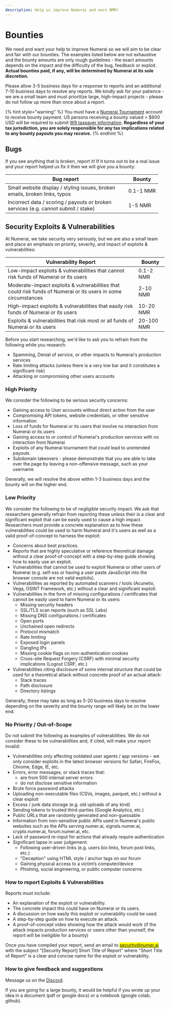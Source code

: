 ```yaml
---
description: Help us improve Numerai and earn NMR!
---
```


# Bounties

We need and want your help to improve Numerai so we will aim to be clear and fair with our bounties. The examples listed below are not exhaustive and the bounty amounts are only rough guidelines - the exact amounts depends on the impact and the difficulty of the bug, feedback or exploit. **Actual bounties paid, if any, will be determined by Numerai at its sole discretion.**

Please allow 3-5 business days for a response to reports and an additional 7-10 business days to resolve any reports. We kindly ask for your patience - we are a small team and must prioritize large, high-impact projects - please do not follow up more than once about a report.

{% hint style="warning" %}
You must have a [Numerai Tournament](https://numer.ai/tournament/) account to receive bounty payment. US persons receiving a bounty valued > $600 USD will be required to submit [W9 taxpayer information](broken-reference/). **Regardless of your tax jurisdiction, you are solely responsible for any tax implications related to any bounty payouts you may receive.**
{% endhint %}

## Bugs

If you see anything that is broken, report it! If it turns out to be a real issue and your report helped us fix it then we will give you a bounty:

<table><thead><tr><th width="365">Bug report</th><th>Bounty</th></tr></thead><tbody><tr><td>Small website display / styling issues, broken emails, broken links, typos</td><td>0.1-1 NMR</td></tr><tr><td>Incorrect data / scoring / payouts or broken services (e.g. cannot submit / stake)</td><td>1-5 NMR</td></tr></tbody></table>

## Security Exploits & Vulnerabilities

At Numerai, we take security very seriously, but we are also a small team and place an emphasis on priority, severity, and impact of exploits & vulnerabilities:

| Vulnerability Report                                                                                           | Bounty     |
| -------------------------------------------------------------------------------------------------------------- | ---------- |
| Low-impact exploits & vulnerabilities that cannot risk funds of Numerai or its users                           | 0.1-2 NMR  |
| Moderate-impact exploits & vulnerabilities that could risk funds of Numerai or its users in some circumstances | 2-10 NMR   |
| High-impact exploits & vulnerabilities that easily risk funds of Numerai or its users                          | 10-20 NMR  |
| Exploits & vulnerabilities that risk most or all funds of Numerai or its users                                 | 20-100 NMR |

Before you start researching, we'd like to ask you to refrain from the following while you research:

* Spamming, Denial of service, or other impacts to Numerai's production services
* Rate limiting attacks (unless there is a very low bar and it constitutes a significant risk)
* Attacking or compromising other users accounts

### High Priority

We consider the following to be serious security concerns:

* Gaining access to User accounts without direct action from the user
* Compromising API tokens, website credentials, or other sensitive information
* Loss of funds for Numerai or its users that involve no interaction from Numerai or its users
* Gaining access to or control of Numerai's production services with no interaction from Numerai
* Exploits of any Numerai tournament that could lead to unintended payouts
* Subdomain takeovers - please demonstrate that you are able to take over the page by leaving a non-offensive message, such as your username

Generally, we will resolve the above within 1-3 business days and the bounty will on the higher end.

### **Low Priority**

We consider the following to be of negligible security impact. We ask that researchers generally refrain from reporting these unless their is a clear and significant exploit that can be easily used to cause a high impact. Researchers must provide a concrete explanation as to how these vulnerabilities could be used to harm Numerai and it's users as well as a valid proof-of-concept to harness the exploit:

* Concerns about best practices.
* Reports that are highly speculative or reference theoretical damage without a clear proof-of-concept with a step-by-step guide showing how to easily use an exploit.
* Vulnerabilities that cannot be used to exploit Numerai or other users of Numerai (e.g. self-xss or having a user paste JavaScript into the browser console are not valid exploits).
* Vulnerabilities as reported by automated scanners / tools (Acunetix, Vega, OSINT Framework, etc.) without a clear and significant exploit.
* Vulnerabilities in the form of missing configurations / certificates that cannot be easily used to harm Numerai or its users:
  * Missing security headers
  * SSL/TLS scan reports (such as SSL Labs)
  * Missing DNS configurations / certificates
  * Open ports
  * Unchained open redirects
  * Protocol mismatch
  * Rate limiting
  * Exposed login panels
  * Dangling IPs
  * Missing cookie flags on non-authentication cookies
  * Cross-site Request Forgery (CSRF) with minimal security implications (Logout CSRF, etc.)
* Vulnerabilities citing disclosure of some internal structure that could be used for a theoretical attack without concrete proof of an actual attack:
  * Stack traces
  * Path disclosure
  * Directory listings

Generally, these may take as long as 5-20 business days to resolve depending on the severity and the bounty range will likely be on the lower end.

### **No Priority / Out-of-Scope**

Do not submit the following as examples of vulnerabilities. We do not consider these to be vulnerabilities and, if cited, will make your report invalid:

* Vulnerabilities only affecting outdated user agents / app versions - we only consider exploits in the latest browser versions for Safari, FireFox, Chrome, Edge, IE,  etc.
* Errors, error messages, or stack traces that:
  * are from 500 internal server errors
  * do not disclose sensitive information
* Brute force password attacks
* Uploading non-executable files (CSVs, images, parquet, etc.) without a clear exploit
* Excess / junk data storage (e.g. old uploads of any kind)
* Sending tokens to trusted third-parties (Google Analytics, etc.)
* Public URLs that are randomly generated and non-guessable
* Information from non-sensitive public APIs used in Numerai's public websites such as the APIs serving numer.ai, signals.numer.ai, crypto.numer.ai, forum.numer.ai, etc.
* Lack of password re-input for actions that already require authentication
* Significant lapse in user judgement:
  * Following user-driven links (e.g. users bio links, forum post links, etc.)
  * "Deception" using HTML style / anchor tags on our forum
  * Gaining physical access to a victim’s computer/device
  * Phishing, social engineering, or public computer concerns

### How to report Exploits & Vulnerabilities

Reports must include:

* An explanation of the exploit or vulnerability.
* The concrete impact this could have on Numerai or its users.
* A discussion on how easily this exploit or vulnerability could be used.
* A step-by-step guide on how to execute an attack.
* A proof-of-concept video showing how the attack would work (if the attack impacts production services or users other than yourself, the report will be ineligible for a bounty)

Once you have compiled your report, send an email to <mark style="color:blue;">security@numer.ai</mark> with the subject "\[Security Report] Short Title of Report" where "Short Title of Report" is a clear and concise name for the exploit or vulnerability.

### How to give feedback and suggestions

Message us on the [Discord](https://discord.gg/numerai).

If you are going for a large bounty, it would be helpful if you wrote up your idea in a document (pdf or google docs) or a notebook (google colab, github).
